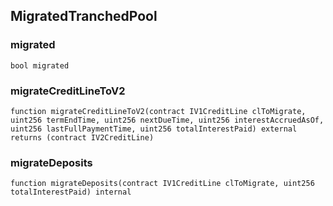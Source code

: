## MigratedTranchedPool

### migrated

```solidity
bool migrated
```

### migrateCreditLineToV2

```solidity
function migrateCreditLineToV2(contract IV1CreditLine clToMigrate, uint256 termEndTime, uint256 nextDueTime, uint256 interestAccruedAsOf, uint256 lastFullPaymentTime, uint256 totalInterestPaid) external returns (contract IV2CreditLine)
```

### migrateDeposits

```solidity
function migrateDeposits(contract IV1CreditLine clToMigrate, uint256 totalInterestPaid) internal
```

